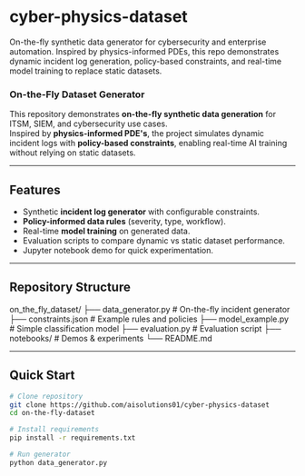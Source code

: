# cyber-physics-dataset
On-the-fly synthetic data generator for cybersecurity and enterprise automation. Inspired by physics-informed PDEs, this repo demonstrates dynamic incident log generation, policy-based constraints, and real-time model training to replace static datasets.

### On-the-Fly Dataset Generator

This repository demonstrates **on-the-fly synthetic data generation** for ITSM, SIEM, and cybersecurity use cases.  
Inspired by **physics-informed PDE's**, the project simulates dynamic incident logs with **policy-based constraints**, enabling real-time AI training without relying on static datasets.

---

## Features
- Synthetic **incident log generator** with configurable constraints.
- **Policy-informed data rules** (severity, type, workflow).
- Real-time **model training** on generated data.
- Evaluation scripts to compare dynamic vs static dataset performance.
- Jupyter notebook demo for quick experimentation.

---

## Repository Structure
on_the_fly_dataset/
├── data_generator.py # On-the-fly incident generator
├── constraints.json # Example rules and policies
├── model_example.py # Simple classification model
├── evaluation.py # Evaluation script
├── notebooks/ # Demos & experiments
└── README.md


---

## Quick Start
```bash
# Clone repository
git clone https://github.com/aisolutions01/cyber-physics-dataset
cd on-the-fly-dataset

# Install requirements
pip install -r requirements.txt

# Run generator
python data_generator.py
